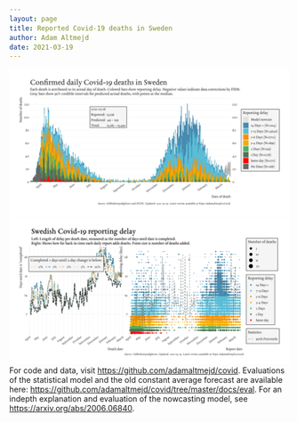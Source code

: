 ```yaml
---
layout: page
title: Reported Covid-19 deaths in Sweden
author: Adam Altmejd
date: 2021-03-19
---
```


![Graph of Swedish Covid-19 deaths with reporting delay.](deaths_lag_sweden_2021-03-19.png "Swedish Covid-19 deaths.")
![Graph of Swedish Covid-19 reporting delay in daily deaths.](lag_trend_sweden_2021-03-19.png "Trend in Swedish Covid-19 mortality reporting delay.")
For code and data, visit <https://github.com/adamaltmejd/covid>.
Evaluations of the statistical model and the old constant average forecast are available here: <https://github.com/adamaltmejd/covid/tree/master/docs/eval>.
For an indepth explanation and evaluation of the nowcasting model, see <https://arxiv.org/abs/2006.06840>.
